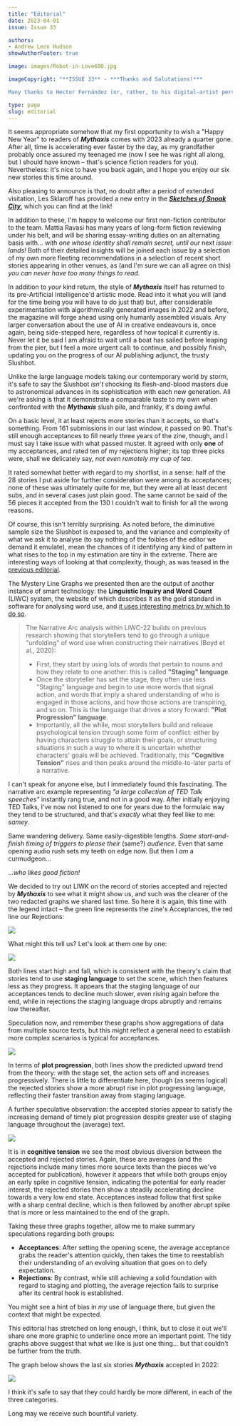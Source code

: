```yaml
---
title: "Editorial"
date: 2023-04-01
issue: Issue 33

authors:
- Andrew Leon Hudson
showAuthorFooter: true

image: images/Robot-in-Love600.jpg

imageCopyright: "**ISSUE 33** - ***Thanks and Salutations!***

Many thanks to Hector Fernández (or, rather, to his digital-artist persona, The Noise) for 'Robot in Love', which the editor saw in the window of Artshop Barcelona and immediately fell in love with in return. It hangs now on his wall, and is admired daily. You can see more of Hector's work on his [personal](https://www.instagram.com/vrhectorfl/) and [professional](https://www.instagram.com/artshopbarcelona) Instagram accounts, and of course on [his website](https://www.hectorfernandezart.com/). There you can also see work by his father, [Fernando Fernández](https://www.hectorfernandezart.com/fernando-fernandez/), who as a comics illustrator also delved into the fantastic. ¡Muchas gracias, Hector!"

type: page
slug: editorial
---
```


It seems appropriate somehow that my first opportunity to wish a "Happy New Year" to readers of ***Mythaxis*** comes with 2023 already a quarter gone. After all, time is accelerating ever faster by the day, as my grandfather probably once assured my teenaged me (now I see he was right all along, but I should have known – that's science fiction readers for you). Nevertheless: it's nice to have you back again, and I hope you enjoy our six new stories this time around.

Also pleasing to announce is that, no doubt after a period of extended visitation, Les Sklaroff has provided a new entry in the ***[Sketches of Snoak City](https://mythaxis.co.uk/SnoakCity/24-togger-chorps-story.html)***, which you can find at the link!

In addition to these, I'm happy to welcome our first non-fiction contributor to the team. Mattia Ravasi has many years of long-form fiction reviewing under his belt, and will be sharing essay-writing duties on an alternating basis with… *with one whose identity shall remain secret, until our* next *issue lands!* Both of their detailed insights will be joined each issue by a selection of my own more fleeting recommendations in a selection of recent short stories appearing in other venues, as (and I'm sure we can all agree on this) *you can never have too many things to read.*

In addition to *your* kind return, the style of ***Mythaxis*** itself has returned to its pre-Artificial Intelligence'd artistic mode. Read into it what you will (and for the time being you will have to do just that) but, after considerable experimentation with algorithmically generated images in 2022 and before, the magazine will forge ahead using only humanly assembled visuals. Any larger conversation about the use of AI in creative endeavours is, once again, being side-stepped here, regardless of how topical it currently is. Never let it be said I am afraid to wait until a boat has sailed before leaping from the pier, but I feel a more urgent call: to continue, and possibly finish, updating you on the progress of our AI publishing adjunct, the trusty Slushbot.

Unlike the large language models taking our contemporary world by storm, it's safe to say the Slushbot *isn't* shocking its flesh-and-blood masters due to astronomical advances in its sophistication with each new generation. All we're asking is that it demonstrate a comparable taste to my own when confronted with the ***Mythaxis*** slush pile, and frankly, it's doing awful.

On a basic level, it at least rejects more stories than it accepts, so that's something. From 161 submissions in our last window, it passed on 90. That's still enough acceptances to fill nearly three years of the zine, though, and I must say I take issue with what passed muster. It agreed with only **one** of my acceptances, and rated ten of my rejections higher; its top three picks were, shall we delicately say, *not even remotely my cup of tea*.

It rated somewhat better with regard to my shortlist, in a sense: half of the 28 stories I put aside for further consideration were among its acceptances; none of these was ultimately quite for me, but they were all at least decent subs, and in several cases just plain good. The same cannot be said of the 56 pieces it accepted from the 130 I couldn't wait to finish for all the wrong reasons.

Of course, this isn't terribly surprising. As noted before, the diminutive sample size the Slushbot is exposed to, and the variance and complexity of what we ask it to analyse (to say nothing of the foibles of the editor we demand it emulate), mean the chances of it identifying any kind of pattern in what rises to the top in my estimation are tiny in the extreme. There are interesting ways of looking at that complexity, though, as was teased in the [previous editorial](https://mythaxis.co.uk/issue-32/editorial.html).

The Mystery Line Graphs we presented then are the output of another instance of smart technology: the **Linguistic Inquiry and Word Count** (LIWC) system, the website of which describes it as the gold standard in software for analysing word use, and [it uses interesting metrics by which to do so](https://www.liwc.app/help/aon).

> The Narrative Arc analysis within LIWC-22 builds on previous research showing that storytellers tend to go through a unique "unfolding" of word use when constructing their narratives (Boyd et al., 2020):
>
> - First, they start by using lots of words that pertain to nouns and how they relate to one another: this is called **"Staging" language**.
> - Once the storyteller has set the stage, they often use less "Staging" language and begin to use more words that signal action, and words that imply a shared understanding of who is engaged in those actions, and how those actions are transpiring, and so on. This is the language that drives a story forward: **"Plot Progression" language**.
> - Importantly, all the while, most storytellers build and release psychological tension through some form of conflict: either by having characters struggle to attain their goals, or structuring situations in such a way to where it is uncertain whether characters' goals will be achieved. Traditionally, this **"Cognitive Tension"** rises and then peaks around the middle-to-later parts of a narrative.

I can't speak for anyone else, but I immediately found this fascinating. The narrative arc example representing *"a large collection of TED Talk speeches"* instantly rang true, and not in a good way. After initially enjoying TED Talks, I've now not listened to one for years due to the formulaic way they tend to be structured, and that's *exactly* what they feel like to me: *samey*. 

Same wandering delivery. Same easily-digestible lengths. *Same start-and-finish timing of triggers to please their* (same?) *audience*. Even that same opening audio rush sets my teeth on edge now. But then I *am* a curmudgeon…

…*who likes good fiction!*

We decided to try out LIWK on the record of stories accepted and rejected by ***Mythaxis*** to see what it might show us, and such was the clearer of the two redacted graphs we shared last time. So here it is again, this time with the legend intact – the green line represents the zine's Acceptances, the red line our Rejections:

![](images/Accepted-vs-rejected.png)

What might this tell us? Let's look at them one by one:

![](images/Staging.png)

Both lines start high and fall, which is consistent with the theory's claim that stories tend to use **staging language** to set the scene, which then features less as they progress. It appears that the staging language of our acceptances tends to decline much slower, even rising again before the end, while in rejections the staging language drops abruptly and remains low thereafter.

Speculation now, and remember these graphs show aggregations of data from multiple source texts, but this might reflect a general need to establish more complex scenarios is typical for acceptances.

![](images/Plotting.png)

In terms of **plot progression**, both lines show the predicted upward trend from the theory: with the stage set, the action sets off and increases progressively. There is little to differentiate here, though (as seems logical) the rejected stories show a more abrupt rise in plot progressing language, reflecting their faster transition away from staging language.

A further speculative observation: the accepted stories appear to satisfy the increasing demand of timely plot progression despite greater use of staging language throughout the (average) text.

![](images/Tension.png)

It is in **cognitive tension** we see the most obvious diversion between the accepted and rejected stories. Again, these are averages (and the rejections include many times more source texts than the pieces we've accepted for publication), however it appears that while both groups enjoy an early spike in cognitive tension, indicating the potential for early reader interest, the rejected stories then show a steadily accelerating decline towards a very low end state. Acceptances instead follow that first spike with a sharp central decline, which is then followed by another abrupt spike that is more or less maintained to the end of the graph.

Taking these three graphs together, allow me to make summary speculations regarding both groups:

- **Acceptances**: After setting the opening scene, the average acceptance grabs the reader's attention quickly, then takes the time to reestablish their understanding of an evolving situation that goes on to defy expectation.
- **Rejections**: By contrast, while still achieving a solid foundation with regard to staging and plotting, the average rejection fails to surprise after its central hook is established.

You might see a hint of bias in *my* use of language there, but given the context that might be expected.

This editorial has stretched on long enough, I think, but to close it out we'll share one more graphic to underline once more an important point. The tidy graphs above suggest that what we like is just one thing… but that couldn't be further from the truth.

The graph below shows the last six stories ***Mythaxis*** accepted in 2022:

![](images/accepted-chaos.png)

I think it's safe to say that they could hardly be more different, in each of the three categories.

Long may we receive such bountiful variety.
